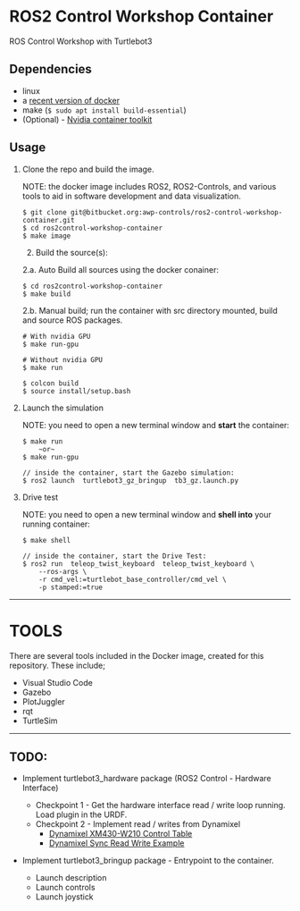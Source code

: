# ROS2 Control Workshop Container

ROS Control Workshop with Turtlebot3

## Dependencies
* linux
* a [recent version of docker](https://docs.docker.com/engine/install/ubuntu/)
* make (`$ sudo apt install build-essential`)
* (Optional) - [Nvidia container toolkit](https://docs.nvidia.com/datacenter/cloud-native/container-toolkit/install-guide.html#installing-on-ubuntu-and-debian)

## Usage
1. Clone the repo and build the image.

    NOTE: the docker image includes ROS2, ROS2-Controls, and various tools to aid in software development and data visualization.

    ```
    $ git clone git@bitbucket.org:awp-controls/ros2-control-workshop-container.git
    $ cd ros2control-workshop-container
    $ make image
    ```
    2. Build the source(s):

    2.a. Auto Build all sources using the docker conainer: 
    ```
    $ cd ros2control-workshop-container
    $ make build
    ```

    2.b. Manual build; run the container with src directory mounted, build and source ROS packages.

    ```
    # With nvidia GPU
    $ make run-gpu

    # Without nvidia GPU
    $ make run

    $ colcon build
    $ source install/setup.bash
    ```

3. Launch the simulation

    NOTE: you need to open a new terminal window and **start** the container:
    ```
    $ make run
        ~or~
    $ make run-gpu

    // inside the container, start the Gazebo simulation:
    $ ros2 launch  turtlebot3_gz_bringup  tb3_gz.launch.py
    ```

4. Drive test

    NOTE: you need to open a new terminal window and **shell into** your running container:
    ```
    $ make shell

    // inside the container, start the Drive Test:
    $ ros2 run  teleop_twist_keyboard  teleop_twist_keyboard \
        --ros-args \
        -r cmd_vel:=turtlebot_base_controller/cmd_vel \
        -p stamped:=true
    ```
----
# TOOLS

There are several tools included in the Docker image, created for this repository. These include;

  - Visual Studio Code
  - Gazebo
  - PlotJuggler
  - rqt
  - TurtleSim

----
## TODO:

* Implement turtlebot3_hardware package (ROS2 Control - Hardware Interface)
    * Checkpoint 1 - Get the hardware interface read / write loop running. Load plugin in the URDF.
    * Checkpoint 2 - Implement read / writes from Dynamixel
        * [Dynamixel XM430-W210 Control Table](https://emanual.robotis.com/docs/en/dxl/x/xm430-w210/)
        * [Dynamixel Sync Read Write Example](https://github.com/ROBOTIS-GIT/DynamixelSDK/blob/main/c%2B%2B/example/protocol2.0/sync_read_write/sync_read_write.cpp)

* Implement turtlebot3_bringup package - Entrypoint to the container.
    * Launch description
    * Launch controls
    * Launch joystick

